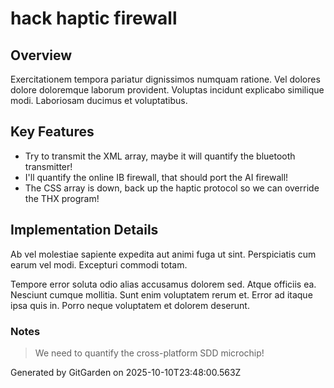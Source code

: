 # hack haptic firewall

## Overview
Exercitationem tempora pariatur dignissimos numquam ratione. Vel dolores dolore doloremque laborum provident. Voluptas incidunt explicabo similique modi. Laboriosam ducimus et voluptatibus.

## Key Features
- Try to transmit the XML array, maybe it will quantify the bluetooth transmitter!
- I'll quantify the online IB firewall, that should port the AI firewall!
- The CSS array is down, back up the haptic protocol so we can override the THX program!

## Implementation Details
Ab vel molestiae sapiente expedita aut animi fuga ut sint. Perspiciatis cum earum vel modi. Excepturi commodi totam.
 Tempore error soluta odio alias accusamus dolorem sed. Atque officiis ea. Nesciunt cumque mollitia. Sunt enim voluptatem rerum et. Error ad itaque ipsa quis in. Porro neque voluptatem et dolorem deserunt.

### Notes
> We need to quantify the cross-platform SDD microchip!

Generated by GitGarden on 2025-10-10T23:48:00.563Z